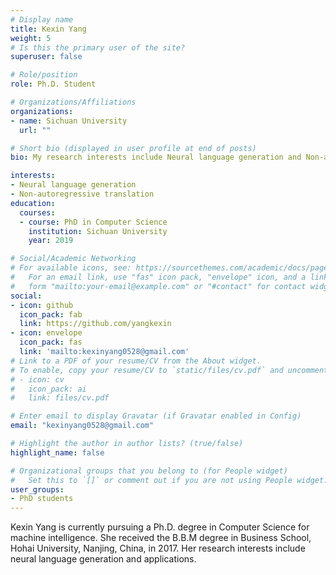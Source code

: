 ```yaml
---
# Display name
title: Kexin Yang
weight: 5
# Is this the primary user of the site?
superuser: false

# Role/position
role: Ph.D. Student

# Organizations/Affiliations
organizations:
- name: Sichuan University
  url: ""

# Short bio (displayed in user profile at end of posts)
bio: My research interests include Neural language generation and Non-autoregressive translation

interests:
- Neural language generation
- Non-autoregressive translation
education:
  courses:
  - course: PhD in Computer Science
    institution: Sichuan University
    year: 2019

# Social/Academic Networking
# For available icons, see: https://sourcethemes.com/academic/docs/page-builder/#icons
#   For an email link, use "fas" icon pack, "envelope" icon, and a link in the
#   form "mailto:your-email@example.com" or "#contact" for contact widget.
social:
- icon: github
  icon_pack: fab
  link: https://github.com/yangkexin
- icon: envelope
  icon_pack: fas
  link: 'mailto:kexinyang0528@gmail.com' 
# Link to a PDF of your resume/CV from the About widget.
# To enable, copy your resume/CV to `static/files/cv.pdf` and uncomment the lines below.
# - icon: cv
#   icon_pack: ai
#   link: files/cv.pdf

# Enter email to display Gravatar (if Gravatar enabled in Config)
email: "kexinyang0528@gmail.com"

# Highlight the author in author lists? (true/false)
highlight_name: false

# Organizational groups that you belong to (for People widget)
#   Set this to `[]` or comment out if you are not using People widget.
user_groups:
- PhD students
---
```


Kexin Yang is currently pursuing a Ph.D. degree in Computer Science for machine intelligence. She received the B.B.M degree in Business School, Hohai University, Nanjing, China, in 2017. Her research interests include neural language generation and applications.
